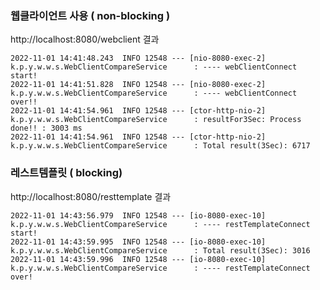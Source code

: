 ### 웹클라이언트 사용 ( non-blocking )
http://localhost:8080/webclient
결과
```logcatfilter
2022-11-01 14:41:48.243  INFO 12548 --- [nio-8080-exec-2] k.p.y.w.w.s.WebClientCompareService      : ---- webClientConnect start!
2022-11-01 14:41:51.828  INFO 12548 --- [nio-8080-exec-2] k.p.y.w.w.s.WebClientCompareService      : ---- webClientConnect over!!
2022-11-01 14:41:54.961  INFO 12548 --- [ctor-http-nio-2] k.p.y.w.w.s.WebClientCompareService      : resultFor3Sec: Process done!! : 3003 ms
2022-11-01 14:41:54.961  INFO 12548 --- [ctor-http-nio-2] k.p.y.w.w.s.WebClientCompareService      : Total result(3Sec): 6717
```


### 레스트템플릿 ( blocking)
http://localhost:8080/resttemplate
결과
```logcatfilter
2022-11-01 14:43:56.979  INFO 12548 --- [io-8080-exec-10] k.p.y.w.w.s.WebClientCompareService      : ---- restTemplateConnect start!
2022-11-01 14:43:59.995  INFO 12548 --- [io-8080-exec-10] k.p.y.w.w.s.WebClientCompareService      : Total result(3Sec): 3016
2022-11-01 14:43:59.996  INFO 12548 --- [io-8080-exec-10] k.p.y.w.w.s.WebClientCompareService      : ---- restTemplateConnect over!
```
